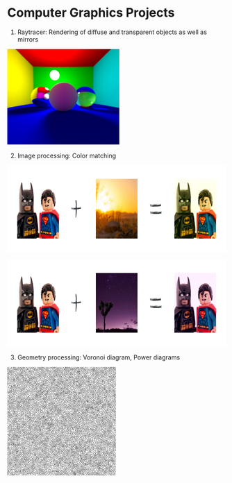 # Computer Graphics Projects
1. Raytracer: Rendering of diffuse and transparent objects as well as mirrors

<p>
  <img src="https://github.com/mariabrbz/computer-graphics-projects/blob/master/Raytracer/images/TD2/3000rays.png" height="220">
</p>

2. Image processing: Color matching

<p>
  <img src="https://github.com/mariabrbz/computer-graphics-projects/blob/master/Image processing/result.png" height="200">
</p>

<p>
  <img src="https://github.com/mariabrbz/computer-graphics-projects/blob/master/Image processing/result2.png" height="200">
</p>

3. Geometry processing: Voronoi diagram, Power diagrams

<p>
  <img src="https://github.com/mariabrbz/computer-graphics-projects/blob/master/Geometry processing/Images/10kpoints.png" height="250">
</p>

